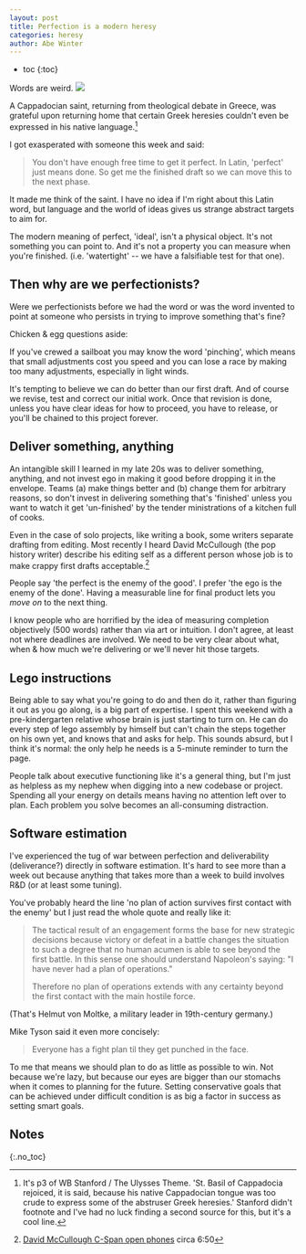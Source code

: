 ```yaml
---
layout: post
title: Perfection is a modern heresy
categories: heresy
author: Abe Winter
---
```


* toc
{:toc}

<style>blockquote {font-style:normal; letter-spacing:normal;}</style>

Words are weird. <img src="https://anti.style/flatpixel/perfect">

A Cappadocian saint, returning from theological debate in Greece, was grateful upon returning home that certain Greek heresies couldn't even be expressed in his native language.[^heresies]

I got exasperated with someone this week and said:

> You don't have enough free time to get it perfect. In Latin, 'perfect' just means done. So get me the finished draft so we can move this to the next phase.

It made me think of the saint. I have no idea if I'm right about this Latin word, but language and the world of ideas gives us strange abstract targets to aim for.

The modern meaning of perfect, 'ideal', isn't a physical object. It's not something you can point to. And it's not a property you can measure when you're finished. (i.e. 'watertight' -- we have a falsifiable test for that one).

## Then why are we perfectionists?

Were we perfectionists before we had the word or was the word invented to point at someone who persists in trying to improve something that's fine?

Chicken & egg questions aside:

If you've crewed a sailboat you may know the word 'pinching', which means that small adjustments cost you speed and you can lose a race by making too many adjustments, especially in light winds.

It's tempting to believe we can do better than our first draft. And of course we revise, test and correct our initial work. Once that revision is done, unless you have clear ideas for how to proceed, you have to release, or you'll be chained to this project forever.

## Deliver something, anything

An intangible skill I learned in my late 20s was to deliver something, anything, and not invest ego in making it good before dropping it in the envelope. Teams (a) make things better and (b) change them for arbitrary reasons, so don't invest in delivering something that's 'finished' unless you want to watch it get 'un-finished' by the tender ministrations of a kitchen full of cooks.

Even in the case of solo projects, like writing a book, some writers separate drafting from editing. Most recently I heard David McCullough (the pop history writer) describe his editing self as a different person whose job is to make crappy first drafts acceptable.[^mccullough]

People say 'the perfect is the enemy of the good'. I prefer 'the ego is the enemy of the done'. Having a measurable line for final product lets you *move on* to the next thing.

I know people who are horrified by the idea of measuring completion objectively (500 words) rather than via art or intuition. I don't agree, at least not where deadlines are involved. We need to be very clear about what, when & how much we're delivering or we'll never hit those targets.

## Lego instructions

Being able to say what you're going to do and then do it, rather than figuring it out as you go along, is a big part of expertise. I spent this weekend with a pre-kindergarten relative whose brain is just starting to turn on. He can do every step of lego assembly by himself but can't chain the steps together on his own yet, and knows that and asks for help. This sounds absurd, but I think it's normal: the only help he needs is a 5-minute reminder to turn the page.

People talk about executive functioning like it's a general thing, but I'm just as helpless as my nephew when digging into a new codebase or project. Spending all your energy on details means having no attention left over to plan. Each problem you solve becomes an all-consuming distraction.

## Software estimation

I've experienced the tug of war between perfection and deliverability (deliverance?) directly in software estimation. It's hard to see more than a week out because anything that takes more than a week to build involves R&D (or at least some tuning).

You've probably heard the line 'no plan of action survives first contact with the enemy' but I just read the whole quote and really like it:

> The tactical result of an engagement forms the base for new strategic decisions because victory or defeat in a battle changes the situation to such a degree that no human acumen is able to see beyond the first battle. In this sense one should understand Napoleon's saying: "I have never had a plan of operations."
> 
> Therefore no plan of operations extends with any certainty beyond the first contact with the main hostile force.

(That's Helmut von Moltke, a military leader in 19th-century germany.)

Mike Tyson said it even more concisely:

> Everyone has a fight plan til they get punched in the face.

To me that means we should plan to do as little as possible to win. Not because we're lazy, but because our eyes are bigger than our stomachs when it comes to planning for the future. Setting conservative goals that can be achieved under difficult condition is as big a factor in success as setting smart goals.

## Notes
{:.no_toc}

[^heresies]: It's p3 of WB Stanford / The Ulysses Theme. 'St. Basil of Cappadocia rejoiced, it is said, because his native Cappadocian tongue was too crude to express some of the abstruser Greek heresies.' Stanford didn't footnote and I've had no luck finding a second source for this, but it's a cool line.

[^mccullough]: [David McCullough C-Span open phones](https://www.c-span.org/video/?432540-14/open-phones-david-mccullough) circa 6:50
